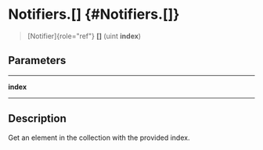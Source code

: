 Notifiers.\[\] {#Notifiers.[]}
==============

> [Notifier]{role="ref"} **\[\]** (uint **index**)

Parameters
----------

  ----------- --
  **index**   
  ----------- --

Description
-----------

Get an element in the collection with the provided index.
